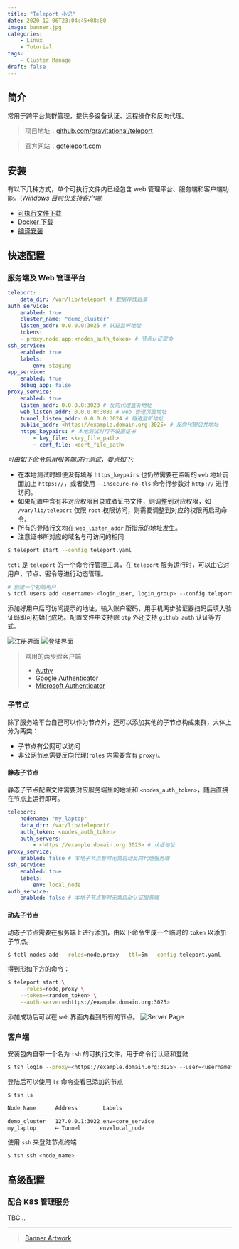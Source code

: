 ```yaml
---
title: "Teleport 小记"
date: 2020-12-06T23:04:45+08:00
image: banner.jpg
categories:
    - Linux
    - Tutorial
tags:
    - Cluster Manage
draft: false
---
```


## 简介

常用于跨平台集群管理，提供多设备认证、远程操作和反向代理。

> 项目地址：[github.com/gravitational/teleport](https://github.com/gravitational/teleport)

> 官方网站：[goteleport.com](https://goteleport.com/teleport)

## 安装
有以下几种方式，单个可执行文件内已经包含 web 管理平台、服务端和客户端功能。(*Windows 目前仅支持客户端*)

- [可执行文件下载](https://gravitational.com/teleport/download/)
- [Docker 下载](https://quay.io/repository/gravitational/teleport?tab=tags)
- [编译安装](https://goteleport.com/teleport/installing)

## 快速配置

### 服务端及 Web 管理平台
```yaml
teleport:
    data_dir: /var/lib/teleport # 数据存放目录
auth_service:
    enabled: true
    cluster_name: "demo_cluster"
    listen_addr: 0.0.0.0:3025 # 认证监听地址
    tokens:
    - proxy,node,app:<nodes_auth_token> # 节点认证密令
ssh_service:
    enabled: true
    labels:
        env: staging
app_service:
    enabled: true
    debug_app: false
proxy_service:
    enabled: true
    listen_addr: 0.0.0.0:3023 # 反向代理监听地址
    web_listen_addr: 0.0.0.0:3080 # web 管理页面地址
    tunnel_listen_addr: 0.0.0.0:3024 # 隧道监听地址
    public_addr: <https://example.domain.org:3025> # 反向代理公共地址
    https_keypairs: # 本地测试时可不设置证书
        - key_file: <key_file_path>
        - cert_file: <cert_file_path>

```

*可由如下命令启用服务端进行测试，要点如下:*

- 在本地测试时即便没有填写 `https_keypairs` 也仍然需要在监听的 `web` 地址前面加上 `https://`，或者使用 `--insecure-no-tls` 命令行参数对 `http://` 进行访问。
- 如果配置中含有非对应权限目录或者证书文件，则调整到对应权限，如 `/var/lib/teleport` 仅限 `root` 权限访问，则需要调整到对应的权限再启动命令。
- 所有的登陆行文均在 `web_listen_addr` 所指示的地址发生。
- 注意证书所对应的域名与可访问的相同

```bash
$ teleport start --config teleport.yaml
```

`tctl` 是 `teleport` 的一个命令行管理工具，在 `teleport` 服务运行时，可以由它对用户、节点、密令等进行动态管理。

```bash
# 创建一个初始用户
$ tctl users add <username> <login_user, login_group> --config teleport.yaml 
```

添加好用户后可访问提示的地址，输入账户密码，用手机两步验证器扫码后填入验证码即可初始化成功。配置文件中支持除 `otp` 外还支持 `github auth` 认证等方式。

![注册界面](invite.png) ![登陆界面](login.png)

> 常用的两步验客户端
> - [Authy](https://authy.com/download/)
> - [Google Authenticator](https://www.google.com/landing/2step/)
> - [Microsoft Authenticator](https://www.microsoft.com/en-us/account/authenticator)

### 子节点
除了服务端平台自己可以作为节点外，还可以添加其他的子节点构成集群，大体上分为两类：
- 子节点有公网可以访问
- 非公网节点需要反向代理(`roles` 内需要含有 `proxy`)。

#### 静态子节点
静态子节点配置文件需要对应服务端里的地址和 `<nodes_auth_token>`，随后直接在节点上运行即可。

```yaml
teleport:
    nodename: "my_laptop"
    data_dir: /var/lib/teleport/
    auth_token: <nodes_auth_token>
    auth_servers:
        - <https://example.domain.org:3025> # 认证地址
proxy_service:
    enabled: false # 本地子节点暂时无需启动反向代理服务端
ssh_service:
    enabled: true
    labels:
        env: local_node
auth_service:
    enabled: false # 本地子节点暂时无需启动认证服务端
```

#### 动态子节点
动态子节点需要在服务端上进行添加，由以下命令生成一个临时的 `token` 以添加子节点。

```bash
$ tctl nodes add --roles=node,proxy --ttl=5m --config teleport.yaml
```

得到形如下方的命令：

```bash
$ teleport start \
    --roles=node,proxy \
    --token=<random_token> \
    --auth-server=<https://example.domain.org:3025>
```

添加成功后可以在 `web` 界面内看到所有的节点。
![Server Page](cluster.png)

### 客户端
安装包内自带一个名为 `tsh` 的可执行文件，用于命令行认证和登陆

```bash
$ tsh login --proxy=<https://example.domain.org:3025> --user=<username> 
```

登陆后可以使用 `ls` 命令查看已添加的节点

```bash
$ tsh ls

Node Name      Address        Labels           
-------------- -------------- ----------------
demo_cluster   127.0.0.1:3022 env=core_service
my_laptop      ⟵ Tunnel      env=local_node 
```

使用 `ssh` 来登陆节点终端
```bash
$ tsh ssh <node_name>
```

## 高级配置
### 配合 K8S 管理服务
TBC...

---

> [Banner Artwork](https://wallhaven.cc/w/ymz1qx)
